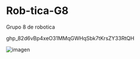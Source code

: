 # Rob-tica-G8
Grupo 8 de robotica

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

![imagen](https://user-images.githubusercontent.com/114085006/212897496-0bc6ebfb-8311-4272-b7d4-edb9d7629f1b.png)
